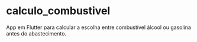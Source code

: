 # calculo_combustivel

App em Flutter para calcular a escolha 
entre combustível álcool ou gasolina 
antes do abastecimento.

